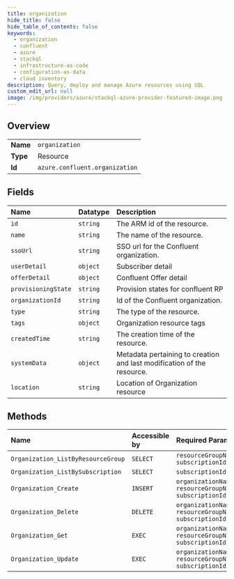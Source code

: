 ```yaml
---
title: organization
hide_title: false
hide_table_of_contents: false
keywords:
  - organization
  - confluent
  - azure    
  - stackql
  - infrastructure-as-code
  - configuration-as-data
  - cloud inventory
description: Query, deploy and manage Azure resources using SQL
custom_edit_url: null
image: /img/providers/azure/stackql-azure-provider-featured-image.png
---
```

  
    

## Overview
<table><tbody>
<tr><td><b>Name</b></td><td><code>organization</code></td></tr>
<tr><td><b>Type</b></td><td>Resource</td></tr>
<tr><td><b>Id</b></td><td><code>azure.confluent.organization</code></td></tr>
</tbody></table>

## Fields
| Name | Datatype | Description |
|:-----|:---------|:------------|
| `id` | `string` | The ARM id of the resource. |
| `name` | `string` | The name of the resource. |
| `ssoUrl` | `string` | SSO url for the Confluent organization. |
| `userDetail` | `object` | Subscriber detail |
| `offerDetail` | `object` | Confluent Offer detail |
| `provisioningState` | `string` | Provision states for confluent RP |
| `organizationId` | `string` | Id of the Confluent organization. |
| `type` | `string` | The type of the resource. |
| `tags` | `object` | Organization resource tags |
| `createdTime` | `string` | The creation time of the resource. |
| `systemData` | `object` | Metadata pertaining to creation and last modification of the resource. |
| `location` | `string` | Location of Organization resource |
## Methods
| Name | Accessible by | Required Params |
|:-----|:--------------|:----------------|
| `Organization_ListByResourceGroup` | `SELECT` | `resourceGroupName, subscriptionId` |
| `Organization_ListBySubscription` | `SELECT` | `subscriptionId` |
| `Organization_Create` | `INSERT` | `organizationName, resourceGroupName, subscriptionId` |
| `Organization_Delete` | `DELETE` | `organizationName, resourceGroupName, subscriptionId` |
| `Organization_Get` | `EXEC` | `organizationName, resourceGroupName, subscriptionId` |
| `Organization_Update` | `EXEC` | `organizationName, resourceGroupName, subscriptionId` |
